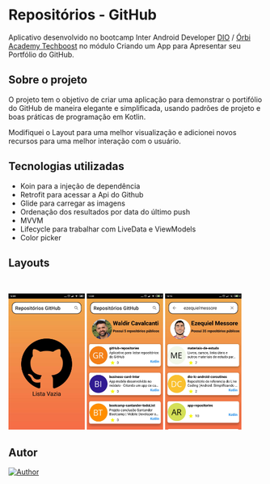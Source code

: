 # Repositórios - GitHub

Aplicativo desenvolvido no bootcamp Inter Android Developer [DIO](https://digitalinnovation.one/) / [Órbi Academy Techboost](https://digitalinnovation.one/tech-boost) no módulo
Criando um App para Apresentar seu Portfólio do GitHub. 

## Sobre o projeto

O projeto tem o objetivo de criar uma aplicação para demonstrar o portifólio do GitHub de maneira elegante e simplificada, usando padrões de projeto e
boas práticas de programação em Kotlin.

Modifiquei o Layout para uma melhor visualização e adicionei novos recursos para uma melhor interação com o usuário.


## Tecnologias utilizadas
- Koin para a injeção de dependência </br>
- Retrofit para acessar a Api do Github </br>
- Glide para carregar as imagens </br>
- Ordenação dos resultados por data do último push </br>
- MVVM </br>
- Lifecycle para trabalhar com LiveData e ViewModels</br>
- Color picker </br>

    
## Layouts
<br>
  <p align="left">

<img alt="no tasks"
            src="https://github.com/waldircavalcanti/gitHub-repositories/blob/master/Screenshot_1.jpg" width="30%"
            title="no tasks">
  <img alt="create task"
            src="https://github.com/waldircavalcanti/gitHub-repositories/blob/master/Screenshot_2.jpg" width="30%"
            title="create task">
  <img alt="all tasks"
            src="https://github.com/waldircavalcanti/gitHub-repositories/blob/master/Screenshot_3.jpg" width="30%"
            title="all tasks">

        







## Autor
[![Author](https://img.shields.io/static/v1?label=@author&message=Waldir%20Cavalcanti&color=important)](https://github.com/waldircavalcanti)
